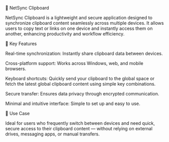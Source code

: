 📝 NetSync Clipboard

NetSync Clipboard is a lightweight and secure application designed to synchronize clipboard content seamlessly across multiple devices. It allows users to copy text or links on one device and instantly access them on another, enhancing productivity and workflow efficiency.

🔹 Key Features

Real-time synchronization: Instantly share clipboard data between devices.

Cross-platform support: Works across Windows, web, and mobile browsers.

Keyboard shortcuts: Quickly send your clipboard to the global space or fetch the latest global clipboard content using simple key combinations.

Secure transfer: Ensures data privacy through encrypted communication.

Minimal and intuitive interface: Simple to set up and easy to use.

🚀 Use Case

Ideal for users who frequently switch between devices and need quick, secure access to their clipboard content — without relying on external drives, messaging apps, or manual transfers.
